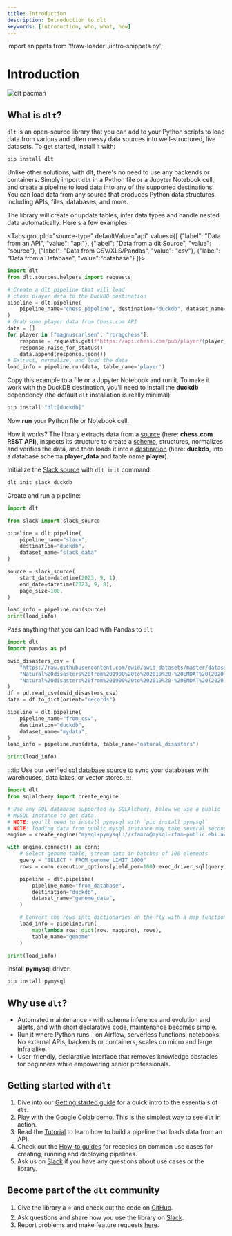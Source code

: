 ```yaml
---
title: Introduction
description: Introduction to dlt
keywords: [introduction, who, what, how]
---
```


import snippets from '!!raw-loader!./intro-snippets.py';

# Introduction

![dlt pacman](/img/dlt-pacman.gif)

## What is `dlt`?

`dlt` is an open-source library that you can add to your Python scripts to load data
from various and often messy data sources into well-structured, live datasets. To get started, install it with:
```sh
pip install dlt
```
Unlike other solutions, with dlt, there's no need to use any backends or containers. Simply import `dlt` in a Python file or a Jupyter Notebook cell, and create a pipeline to load data into any of the [supported destinations](dlt-ecosystem/destinations/). You can load data from any source that produces Python data structures, including APIs, files, databases, and more.

The library will create or update tables, infer data types and handle nested data automatically. Here's a few examples:

<Tabs
  groupId="source-type"
  defaultValue="api"
  values={[
    {"label": "Data from an API", "value": "api"},
    {"label": "Data from a dlt Source", "value": "source"},
    {"label": "Data from CSV/XLS/Pandas", "value": "csv"},
    {"label": "Data from a Database", "value":"database"}
]}>
  <TabItem value="api">

<!--@@@DLT_SNIPPET_START api-->
```py
import dlt
from dlt.sources.helpers import requests

# Create a dlt pipeline that will load
# chess player data to the DuckDB destination
pipeline = dlt.pipeline(
    pipeline_name="chess_pipeline", destination="duckdb", dataset_name="player_data"
)
# Grab some player data from Chess.com API
data = []
for player in ["magnuscarlsen", "rpragchess"]:
    response = requests.get(f"https://api.chess.com/pub/player/{player}")
    response.raise_for_status()
    data.append(response.json())
# Extract, normalize, and load the data
load_info = pipeline.run(data, table_name='player')
```
<!--@@@DLT_SNIPPET_END api-->

Copy this example to a file or a Jupyter Notebook and run it. To make it work with the DuckDB destination, you'll need to install the **duckdb** dependency (the default `dlt` installation is really minimal):
```sh
pip install "dlt[duckdb]"
```
Now **run** your Python file or Notebook cell.

How it works? The library extracts data from a [source](general-usage/glossary.md#source) (here: **chess.com REST API**), inspects its structure to create a
[schema](general-usage/glossary.md#schema), structures, normalizes and verifies the data, and then
loads it into a [destination](general-usage/glossary.md#destination) (here: **duckdb**, into a database schema **player_data** and table name **player**).


  </TabItem>

  <TabItem value="source">

Initialize the [Slack source](dlt-ecosystem/verified-sources/slack) with `dlt init` command:

```sh
dlt init slack duckdb
```

Create and run a pipeline:

```py
import dlt

from slack import slack_source

pipeline = dlt.pipeline(
    pipeline_name="slack",
    destination="duckdb",
    dataset_name="slack_data"
)

source = slack_source(
    start_date=datetime(2023, 9, 1),
    end_date=datetime(2023, 9, 8),
    page_size=100,
)

load_info = pipeline.run(source)
print(load_info)
```

  </TabItem>
  <TabItem value="csv">

  Pass anything that you can load with Pandas to `dlt`

<!--@@@DLT_SNIPPET_START csv-->
```py
import dlt
import pandas as pd

owid_disasters_csv = (
    "https://raw.githubusercontent.com/owid/owid-datasets/master/datasets/"
    "Natural%20disasters%20from%201900%20to%202019%20-%20EMDAT%20(2020)/"
    "Natural%20disasters%20from%201900%20to%202019%20-%20EMDAT%20(2020).csv"
)
df = pd.read_csv(owid_disasters_csv)
data = df.to_dict(orient="records")

pipeline = dlt.pipeline(
    pipeline_name="from_csv",
    destination="duckdb",
    dataset_name="mydata",
)
load_info = pipeline.run(data, table_name="natural_disasters")

print(load_info)
```
<!--@@@DLT_SNIPPET_END csv-->

  </TabItem>
  <TabItem value="database">

:::tip
Use our verified [sql database source](dlt-ecosystem/verified-sources/sql_database)
to sync your databases with warehouses, data lakes, or vector stores.
:::

<!--@@@DLT_SNIPPET_START db-->
```py
import dlt
from sqlalchemy import create_engine

# Use any SQL database supported by SQLAlchemy, below we use a public
# MySQL instance to get data.
# NOTE: you'll need to install pymysql with `pip install pymysql`
# NOTE: loading data from public mysql instance may take several seconds
engine = create_engine("mysql+pymysql://rfamro@mysql-rfam-public.ebi.ac.uk:4497/Rfam")

with engine.connect() as conn:
    # Select genome table, stream data in batches of 100 elements
    query = "SELECT * FROM genome LIMIT 1000"
    rows = conn.execution_options(yield_per=100).exec_driver_sql(query)

    pipeline = dlt.pipeline(
        pipeline_name="from_database",
        destination="duckdb",
        dataset_name="genome_data",
    )

    # Convert the rows into dictionaries on the fly with a map function
    load_info = pipeline.run(
        map(lambda row: dict(row._mapping), rows),
        table_name="genome"
    )

print(load_info)
```
<!--@@@DLT_SNIPPET_END db-->

Install **pymysql** driver:
```sh
pip install pymysql
```

  </TabItem>
</Tabs>


## Why use `dlt`?

- Automated maintenance - with schema inference and evolution and alerts, and with short declarative
code, maintenance becomes simple.
- Run it where Python runs - on Airflow, serverless functions, notebooks. No
external APIs, backends or containers, scales on micro and large infra alike.
- User-friendly, declarative interface that removes knowledge obstacles for beginners
while empowering senior professionals.

## Getting started with `dlt`
1. Dive into our [Getting started guide](getting-started.md) for a quick intro to the essentials of `dlt`.
2. Play with the
[Google Colab demo](https://colab.research.google.com/drive/1NfSB1DpwbbHX9_t5vlalBTf13utwpMGx?usp=sharing).
This is the simplest way to see `dlt` in action.
3. Read the [Tutorial](tutorial/intro) to learn how to build a pipeline that loads data from an API.
4. Check out the [How-to guides](walkthroughs/) for recepies on common use cases for creating, running and deploying pipelines.
5. Ask us on
[Slack](https://join.slack.com/t/dlthub-community/shared_invite/zt-1n5193dbq-rCBmJ6p~ckpSFK4hCF2dYA)
if you have any questions about use cases or the library.

## Become part of the `dlt` community

1. Give the library a ⭐ and check out the code on [GitHub](https://github.com/dlt-hub/dlt).
1. Ask questions and share how you use the library on
[Slack](https://join.slack.com/t/dlthub-community/shared_invite/zt-1n5193dbq-rCBmJ6p~ckpSFK4hCF2dYA).
1. Report problems and make feature requests [here](https://github.com/dlt-hub/dlt/issues/new/choose).
